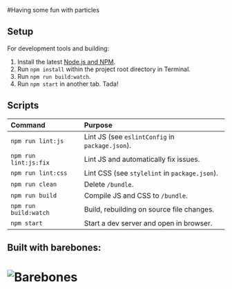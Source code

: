 #Having some fun with particles

## Setup

For development tools and building:

1. Install the latest [Node.js and NPM](https://nodejs.org).
2. Run `npm install` within the project root directory in Terminal.
3. Run `npm run build:watch`.
4. Run `npm start` in another tab. Tada!

## Scripts

| Command               | Purpose                                         |
|:----------------------|:------------------------------------------------|
| `npm run lint:js`     | Lint JS (see `eslintConfig` in `package.json`). |
| `npm run lint:js:fix` | Lint JS and automatically fix issues.           |
| `npm run lint:css`    | Lint CSS (see `stylelint` in `package.json`).   |
| `npm run clean`       | Delete `/bundle`.                               |
| `npm run build`       | Compile JS and CSS to `/bundle`.                |
| `npm run build:watch` | Build, rebuilding on source file changes.       |
| `npm start`           | Start a dev server and open in browser.         |

## Built with barebones:
# ![Barebones](http://jaydenseric.com/shared/barebones-logo.svg)
